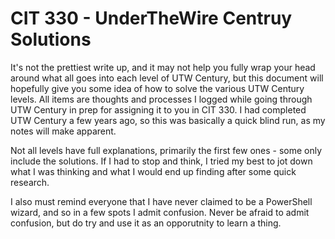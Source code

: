 # CIT 330 - UnderTheWire Centruy Solutions

It's not the prettiest write up, and it may not help you fully wrap your head around what all goes into each level of UTW Century, but this document will hopefully give you some idea of how to solve the various UTW Century levels. All items are thoughts and processes I logged while going through UTW Century in prep for assigning it to you in CIT 330. I had completed UTW Century a few years ago, so this was basically a quick blind run, as my notes will make apparent.

Not all levels have full explanations, primarily the first few ones - some only include the solutions. If I had to stop and think, I tried my best to jot down what I was thinking and what I would end up finding after some quick research.

I also must remind everyone that I have never claimed to be a PowerShell wizard, and so in a few spots I admit confusion. Never be afraid to admit confusion, but do try and use it as an opporutnity to learn a thing.